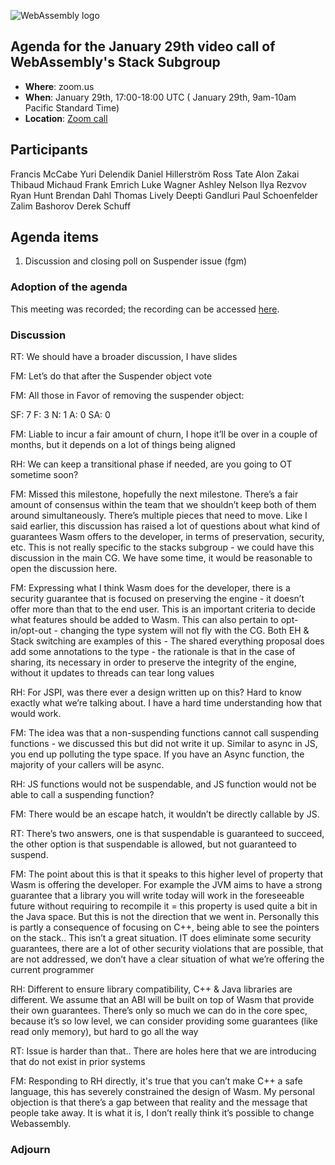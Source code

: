 ![WebAssembly logo](/images/WebAssembly.png)

## Agenda for the January 29th video call of WebAssembly's Stack Subgroup

- **Where**: zoom.us
- **When**:  January 29th, 17:00-18:00 UTC ( January 29th, 9am-10am Pacific Standard Time)
- **Location**: [Zoom call](https://zoom.us/j/91846860726?pwd=NVVNVmpvRVVFQkZTVzZ1dTFEcXgrdz09)


## Participants
Francis McCabe
Yuri Delendik
Daniel Hillerström
Ross Tate
Alon Zakai
Thibaud Michaud
Frank Emrich
Luke Wagner
Ashley Nelson
Ilya Rezvov
Ryan Hunt
Brendan Dahl
Thomas Lively
Deepti Gandluri
Paul Schoenfelder
Zalim Bashorov
Derek Schuff


## Agenda items

1. Discussion and closing poll on Suspender issue (fgm)

### Adoption of the agenda

This meeting was recorded; the recording can be accessed [here](https://us02web.zoom.us/rec/share/votwcPC2xHChat0iy9jOiSSDiEMUU-MpSIlMcGoE_7gKdNkJM7v0VSBS6qFgI2LN.kULtbnSCPrWfX_H7).

### Discussion

RT: We should have a broader discussion, I have slides

FM: Let’s do that after the Suspender object vote

FM: All those in Favor of removing the suspender object: 

SF: 7
F: 3
N: 1
A: 0
SA: 0

FM: Liable to incur a fair amount of churn, I hope it’ll be over in a couple of months, but it depends on a lot of things being aligned

RH: We can keep a transitional phase if needed, are you going to OT sometime soon? 

FM: Missed this milestone, hopefully the next milestone. There’s a fair amount of consensus within the team that we shouldn’t keep both of them around simultaneously. There’s multiple pieces that need to move. Like I said earlier, this discussion has raised a lot of questions about what kind of guarantees Wasm offers to the developer, in terms of preservation, security, etc. This is not really specific to the stacks subgroup - we could have this discussion in the main CG. We have some time, it would be reasonable to open the discussion here. 

FM: Expressing what I think Wasm does for the developer, there is a security guarantee that is focused on preserving the engine - it doesn’t offer more than that to the end user. This is an important criteria to decide what features should be added to Wasm. This can also pertain to opt-in/opt-out - changing the type system will not fly with the CG. Both EH & Stack switching are examples of this - The shared everything proposal does add some annotations to the type - the rationale is that in the case of sharing, its necessary in order to preserve the integrity of the engine, without it updates to threads can tear long values

RH: For JSPI, was there ever a design written up on this? Hard to know exactly what we’re talking about. I have a hard time understanding how that would work.

FM: The idea was that a non-suspending functions cannot call suspending functions - we discussed this but did not write it up. Similar to async in JS, you end up polluting the type space. If you have an Async function, the majority of your callers will be async. 

RH: JS functions would not be suspendable, and JS function would not be able to call a suspending function?

FM: There would be an escape hatch, it wouldn’t be directly callable by JS.

RT: There’s two answers, one is that suspendable is guaranteed to succeed, the other option is that suspendable is allowed, but not guaranteed to suspend. 

FM: The point about this is that it speaks to this higher level of property that Wasm is offering the developer. For example the JVM aims to have a strong guarantee that a library you will write today will work in the foreseeable future without requiring to recompile it = this property is used quite a bit in the Java space. But this is not the direction that we went in. Personally this is partly a consequence of focusing on C++, being able to see the pointers on the stack.. This isn’t a great situation. IT does eliminate some security guarantees, there are a lot of other security violations that are possible, that are not addressed, we don’t have a clear situation of what we’re offering the current programmer

RH: Different to ensure library compatibility, C++ & Java libraries are different. We assume that an ABI will be built on top of Wasm that provide their own guarantees. There’s only so much we can do in the core spec, because it’s so low level, we can consider providing some guarantees (like read only memory), but hard to go all the way

RT: Issue is harder than that.. There are holes here that we are introducing that do not exist in prior systems

FM: Responding to RH directly, it's true that you can’t make C++ a safe language, this has severely constrained the design of Wasm. My personal objection is that there’s a gap between that reality and the message that people take away. It is what it is, I don’t really think it’s possible to change Webassembly.

<Discussion continues>



### Adjourn

